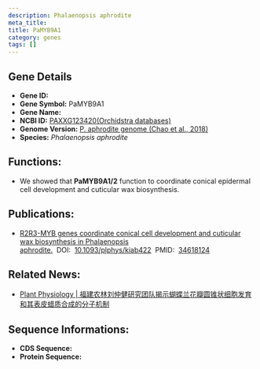 ```yaml
---
description: Phalaenopsis aphrodite
meta_title:
title: PaMYB9A1
category: genes
tags: []
---
```


## Gene Details
- **Gene ID:**	[]()
- **Gene Symbol:** PaMYB9A1
- **Gene Name:** 
- **NCBI ID:** [PAXXG123420(Orchidstra databases)]()
- **Genome Version:** [P. aphrodite genome (Chao et al., 2018)]()
- **Species:** *Phalaenopsis aphrodite*

## Functions:
   - We showed that **PaMYB9A1/2** function to coordinate conical epidermal cell development and cuticular wax biosynthesis.

## Publications:
   - [R2R3-MYB genes coordinate conical cell development and cuticular wax biosynthesis in Phalaenopsis aphrodite.]( https://www.ncbi.nlm.nih.gov/pmc/articles/PMC8774817/)&nbsp;&nbsp;DOI:&nbsp;&nbsp;[10.1093/plphys/kiab422](https://www.ncbi.nlm.nih.gov/pmc/articles/PMC8774817/)&nbsp;&nbsp;PMID:&nbsp;&nbsp;[34618124](https://pubmed.ncbi.nlm.nih.gov/34618124/)

## Related News:
   - [Plant Physiology | 福建农林刘仲健研究团队揭示蝴蝶兰花瓣圆锥状细胞发育和其表皮蜡质合成的分子机制](https://mp.weixin.qq.com/s?__biz=Mzg3MDEwNDEyMg==&mid=2247517463&idx=3&sn=98e6cf268b4b68c98d34f9b59077f8bb&chksm=ce902842f9e7a1549b9ef88184189fccbff86b9655ddc8c56ae8923fd7685d3d5934de6e8f68&scene=27#wechat_redirect)

## Sequence Informations:
- **CDS Sequence:**
- **Protein Sequence:**
